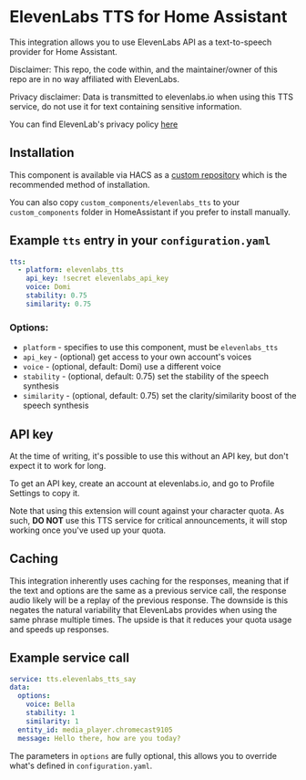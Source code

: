 # ElevenLabs TTS for Home Assistant

This integration allows you to use ElevenLabs API as a text-to-speech provider for Home Assistant.

Disclaimer: This repo, the code within, and the maintainer/owner of this repo are in no way affiliated with ElevenLabs.

Privacy disclaimer: Data is transmitted to elevenlabs.io when using this TTS service, do not use it for text containing sensitive information.

You can find ElevenLab's privacy policy [here](https://beta.elevenlabs.io/privacy)

## Installation

This component is available via HACS as a [custom repository](https://hacs.xyz/docs/faq/custom_repositories) which is the recommended method of installation.

You can also copy `custom_components/elevenlabs_tts` to your `custom_components` folder in HomeAssistant if you prefer to install manually.

## Example `tts` entry in your `configuration.yaml`

```yaml
tts:
  - platform: elevenlabs_tts
    api_key: !secret elevenlabs_api_key
    voice: Domi
    stability: 0.75
    similarity: 0.75
```

### Options:

- `platform` - specifies to use this component, must be `elevenlabs_tts`
- `api_key` - (optional) get access to your own account's voices
- `voice` - (optional, default: Domi) use a different voice
- `stability` - (optional, default: 0.75) set the stability of the speech synthesis
- `similarity` - (optional, default: 0.75) set the clarity/similarity boost of the speech synthesis

## API key

At the time of writing, it's possible to use this without an API key, but don't expect it to work for long.

To get an API key, create an account at elevenlabs.io, and go to Profile Settings to copy it.

Note that using this extension will count against your character quota. As such, **DO NOT** use this TTS service for critical announcements, it will stop working once you've used up your quota.

## Caching

This integration inherently uses caching for the responses, meaning that if the text and options are the same as a previous service call, the response audio likely will be a replay of the previous response. The downside is this negates the natural variability that ElevenLabs provides when using the same phrase multiple times. The upside is that it reduces your quota usage and speeds up responses.

## Example service call

```yaml
service: tts.elevenlabs_tts_say
data:
  options:
    voice: Bella
    stability: 1
    similarity: 1
  entity_id: media_player.chromecast9105
  message: Hello there, how are you today?
```

The parameters in `options` are fully optional, this allows you to override what's defined in `configuration.yaml`.
